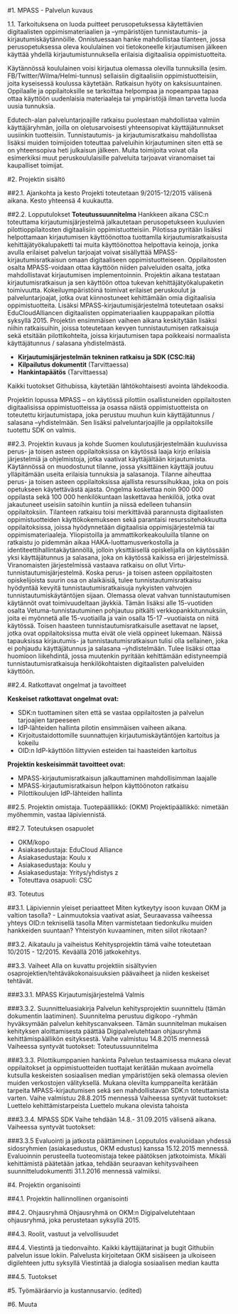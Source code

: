 #1. MPASS - Palvelun kuvaus

1.1. Tarkoituksena on luoda puitteet perusopetuksessa käytettävien digitaalisten oppimismateriaalien ja –ympäristöjen tunnistautumis- ja kirjautumiskäytännöille. Onnistuessaan hanke mahdollistaa tilanteen, jossa perusopetuksessa oleva koululainen voi tietokoneelle kirjautumisen jälkeen käyttää yhdellä kirjautumistunnuksella erilaisia digitaalisia oppimistuotteita.

Käytännössä koululainen voisi kirjautua olemassa olevilla tunnuksilla (esim. FB/Twitter/Wilma/Helmi-tunnus) sellaisiin digitaalisiin oppimistuotteisiin, joita kyseisessä koulussa käytetään. Ratkaisun hyöty on kaksisuuntainen. Oppilaalle ja oppilaitoksille se tarkoittaa helpompaa ja nopeampaa tapaa ottaa käyttöön uudenlaisia materiaaleja tai ympäristöjä ilman tarvetta luoda uusia tunnuksia.

Edutech-alan palveluntarjoajille ratkaisu puolestaan mahdollistaa valmiin käyttäjäryhmän, joilla on oletusarvoisesti yhteensopivat käyttäjätunnukset uusiinkin tuotteisiin. Tunnistautumis- ja kirjautumisratkaisu mahdollistaa lisäksi muiden toimijoiden toteuttaa palveluihin kirjautuminen siten että se on yhteensopiva heti julkaisun jälkeen. Muita toimijoita voivat olla esimerkiksi muut peruskoululaisille palveluita tarjoavat viranomaiset tai kaupalliset toimijat.

#2. Projektin sisältö

##2.1. Ajankohta ja kesto 
Projekti toteutetaan 9/2015-12/2015 välisenä aikana. Kesto yhteensä 4 kuukautta.

##2.2. Lopputulokset
**Toteutussuunnitelma**
Hankkeen aikana CSC:n toteuttama kirjautumisjärjestelmä jalkautetaan perusopetukseen kuuluvien pilottioppilaitosten digitaalisiin oppimistuotteisiin. Pilotissa pyritään lisäksi helpottamaan kirjautumisen käyttöönottoa tuottamlla kirjautumisratkaisusta kehittäjätyökalupaketti tai muita käyttöönottoa helpottavia keinoja, jonka avulla erilaiset palvelun tarjoajat voivat sisällyttää MPASS-kirjautumisratkaisun omaan digitaaliseen oppimistuotteiseen. Oppilaitosten osalta MPASS-voidaan ottaa käyttöön niiden palveluiden osalta, jotka mahdollistavat kirjautumisen implementoinnin. 
Projektin aikana testataan kirjautumisratkaisun ja sen käyttöön ottoa tukevan kehittäjätyökalupaketin toimivuutta. Kokeiluympäristöinä toimivat erilaiset peruskoulut ja palveluntarjoajat, jotka ovat kiinnostuneet kehittämään omia digitaalisia oppimistuotteita. Lisäksi MPASS-kirjautumisjärjestelmä toteutetaan osaksi EduCloudAlliancen digitaalisten oppimateriaalien kauppapaikan pilottia syksyllä 2015.
Projektin ensimmäisen vaiheen aikana keskitytään lisäksi niihin ratkaisuihin, joissa toteutetaan kevyen tunnistautumisen ratkaisuja sekä etsitään pilottikohteita, joissa kirjautumisen tapa poikkeaisi normaalista käyttäjätunnus / salasana yhdistelmästä. 
- **Kirjautumisjärjestelmän tekninen ratkaisu ja SDK (CSC:ltä)**
- **Kilpailutus dokumentit** (Tarvittaessa)
- **Hankintapäätös** (Tarvittaessa)
   
Kaikki tuotokset Githubissa, käytetään lähtökohtaisesti avointa lähdekoodia.

Projektin lopussa MPASS – on käytössä pilottiin osallistuneiden oppilaitosten digitaalisissa oppimistuotteissa ja osassa näistä oppimistuotteista on toteutettu kirjautumistapa, joka perustuu muuhun kuin käyttäjätunnus / salasana –yhdistelmään. Sen lisäksi palveluntarjoajille ja oppilaitoksille tuotettu SDK on valmis.

##2.3. Projektin kuvaus ja kohde
Suomen koulutusjärjestelmään kuuluvissa perus- ja toisen asteen oppilaitoksissa on käytössä laaja kirjo erilaisia järjestelmiä ja ohjelmistoja, jotka vaativat käyttäjältään kirjautumista. Käytännössä on muodostunut tilanne, jossa yksittäinen käyttäjä joutuu ylläpitämään useita erilaisia tunnuksia ja salasanoja.  Tilanne aiheuttaa perus- ja toisen asteen oppilaitoksissa ajallista resurssihukkaa, joka on pois opetukseen käytettävästä ajasta. Ongelma koskettaa noin 900 000 oppilasta sekä 100 000 henkilökuntaan laskettavaa henkilöä, jotka ovat jakautuneet useisiin satoihin kuntiin ja niissä edelleen tuhansiin oppilaitoksiin. Tilanteen ratkaisu toisi merkittävää parannusta digitaalisten oppimistuotteiden käyttökokemukseen sekä parantaisi resurssitehokkuutta oppilaitoksissa, joissa hyödynnetään digitaalisia oppimisjärjestelmiä tai oppimismateriaaleja. Yliopistoilla ja ammattikorkeakouluilla tilanne on ratkaistu jo pidemmän aikaa HAKA-luottamusverkostolla ja identiteettihallintakäytännöllä, jolloin yksittäisellä opiskelijalla on käytössään yksi käyttäjätunnus ja salasana, joka on käytössä kaikissa eri järjestelmissä. Viranomaisten järjestelmissä vastaava ratkaisu on ollut Virtu-tunnistautumisjärjestelmä.
Koska perus- ja toisen asteen oppilaitosten opiskelijoista suurin osa on alaikäisiä, tulee tunnistautumisratkaisu hyödyntää kevyitä tunnistautumisratkaisuja nykyisten vahvojen tunnistautumiskäytäntöjen sijaan. Olemassa olevat vahvan tunnistautumisen käytännöt ovat toimivuudeltaan jäykkiä. Tämän lisäksi alle 15-vuotiden osalta Vetuma-tunnistautuminen pohjautuu pitkälti verkkopankkitunnuksiin, joita ei myönnetä alle 15-vuotiailla ja vain osalla 15-17 –vuotiaista on niitä käytössä. Toisen haasteen tunnistautumisratkaisulle asettavat ne lapset, jotka ovat oppilaitoksissa mutta eivät ole vielä oppineet lukemaan. Näissä tapauksissa kirjautumis- ja tunnistautumisratkaisun tulisi olla sellainen, joka ei pohjaudu käyttäjätunnus ja salasana –yhdistelmään. Tulee lisäksi ottaa huomioon liikehdintä, jossa muutenkin pyritään kehittämään edistyneempiä tunnistautumisratkaisuja henkilökohtaisten digitaalisten palveluiden käyttöön. 

##2.4. Ratkottavat ongelmat ja tavoitteet

**Keskeiset ratkottavat ongelmat ovat:**
- SDK:n tuottaminen siten että se vastaa oppilaitosten ja palvelun tarjoajien tarpeeseen
- IdP-lähteiden hallinta pilotin ensimmäisen vaiheen aikana. 
- Kirjoitustaidottomille suunnattujen kirjautumiskäytäntöjen kartoitus ja kokeilu
- OID:n IdP-käyttöön liittyvien esteiden tai haasteiden kartoitus

**Projektin keskeisimmät tavoitteet ovat:**
- MPASS-kirjautumisratkaisun jalkauttaminen mahdollisimman laajalle
- MPASS-kirjautumisratkaisun helpon käyttöönoton ratkaisu
- Pilottikoulujen IdP-lähteiden hallinta

##2.5. Projektin omistaja.
Tuotepäällikkö:  (OKM)
Projektipäällikkö: nimetään myöhemmin, vastaa läpiviennistä.

##2.7. Toteutuksen osapuolet
- OKM/kopo
- Asiakasedustaja: EduCloud Alliance
- Asiakasedustaja: Koulu x
- Asiakasedustaja: Koulu y
- Asiakasedustaja: Yritys/yhdistys z
- Toteuttava osapuoli: CSC

#3. Toteutus

##3.1. Läpiviennin yleiset periaatteet
    Miten kytkeytyy isoon kuvaan OKM ja valtion tasolla?
    - Lainmuutoksia vaativat asiat, Seuraavassa vaiheessa yhteys OID:n teknisellä tasolla
    Miten varmistetaan tiedonkulku muiden hankkeiden suuntaan?
    Yhteistyön kuvaaminen, miten siilot rikotaan?

##3.2. Aikataulu ja vaiheistus
Kehitysprojektin tämä vaihe toteutetaan 10/2015 - 12/2015. Keväällä 2016 jatkokehitys.

##3.3. Vaiheet
Alla on kuvattu projektiin sisältyvien osaprojektien/tehtäväkokonaisuuksien päävaiheet ja niiden keskeiset tehtävät.

###3.3.1. MPASS Kirjautumisjärjestelmä 
Valmis

###3.3.2. Suunnitteluasiakirja
Palvelun kehitysprojektin suunnittelu (tämän dokumentin laatiminen). Suunnitelma perustuu digikopo -ryhmän hyväksymään palvelun kehityscanvakseen. Tämän suunnitelman mukaisen kehityksen aloittamisesta päättää Digipalvelutehtaan ohjausryhmä kehittämispäällikön esityksestä. 
    Vaihe valmistuu 14.8.2015 mennessä
Vaiheessa syntyvät tuotokset:
    Toteutussuunnitelma

###3.3.3. Pilottikumppanien hankinta
Palvelun testaamisessa mukana olevat oppilaitokset ja oppimistuotteiden tuottajat kerätään mukaan avoimella kutsulla keskeisten sosiaalisen median ympäristöjen sekä olemassa olevien muiden verkostojen välityksellä.  Mukana olevilta kumppaneilta kerätään tarpeita MPASS-kirjautumisen sekä sen mahdollistavan SDK:n toteuttamista varten. 
    Vaihe valmistuu 28.8.2015 mennessä
Vaiheessa syntyvät tuotokset:
Luettelo kehittämistarpeista
Luettelo mukana olevista tahoista

###3.3.4. MPASS SDK
Vaihe tehdään 14.8.- 31.09.2015 välisenä aikana.
Vaiheessa syntyvät tuotokset:

###3.3.5 Evaluointi ja jatkosta päättäminen
Lopputulos evaluoidaan yhdessä sidosryhmien (asiakasedustus, OKM edustus) kanssa 15.12.2015 mennessä. Evaluoinnin perusteella tuoteomistaja tekee päätöksen jatkotoimista. Mikäli kehittämistä päätetään jatkaa, tehdään seuraavan kehitysvaiheen suunnitteludokumentti 31.1.2016 mennessä valmiiksi.

#4. Projektin organisointi

##4.1. Projektin hallinnollinen organisointi

##4.2. Ohjausryhmä
Ohjausryhmä on OKM:n Digipalvelutehtaan ohjausryhmä, joka perustetaan syksyllä 2015.

##4.3. Roolit, vastuut ja velvollisuudet

##4.4. Viestintä ja tiedonvaihto.
    Kaikki käyttäjätarinat ja bugit Githubiin palvelun issue lokiin.
    Palvelusta kirjoitetaan OKM sisäiseen ja ulkoiseen digilehteen juttu syksyllä
    Viestintää ja dialogia sosiaalisen median kautta

##4.5. Tuotokset

#5. Työmääräarvio ja kustannusarvio. (edited)

#6. Muuta

